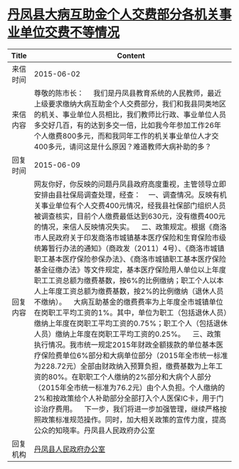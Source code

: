 # <a href="http://www.shangluo.gov.cn/zmhd/ldxxxx.jsp?urltype=leadermail.LeaderMailContentUrl&wbtreeid=1112&leadermailid=3159">丹凤县大病互助金个人交费部分各机关事业单位交费不等情况</a>
| Title |                                                                                                                                                                                                                                                                                                                                             Content                                                                                                                                                                                                                                                                                                                                              |
|:-----:|--------------------------------------------------------------------------------------------------------------------------------------------------------------------------------------------------------------------------------------------------------------------------------------------------------------------------------------------------------------------------------------------------------------------------------------------------------------------------------------------------------------------------------------------------------------------------------------------------------------------------------------------------------------------------------------------------|
| 来信时间  | 2015-06-02                                                                                                                                                                                                                                                                                                                                                                                                                                                                                                                                                                                                                                                                                       |
| 来信内容  | 尊敬的陈市长：     我们是丹凤县教育系统的人民教师，最近上级要求缴纳大病互助金个人交费部分，我们和我县同类地区的机关、事业单位人员相比，我们教师比行政、事业单位人员多交好几百，有的达到多交一倍，比如我今年参加工作26年个人缴费800多元，而和我同年工作的机关事业单位人才交400多元，请问这是什么原因？难道教师大病补助的多？                                                                                                                                                                                                                                                                                                                                                                                                                                                                                                                             |
| 回复时间  | 2015-06-09                                                                                                                                                                                                                                                                                                                                                                                                                                                                                                                                                                                                                                                                                       |
| 回复内容  | 网友你好，你反映的问题丹凤县政府高度重视，主管领导立即安排由县社保局调查处理，经查：    一、调查情况。反映有机关事业单位有个人交费400元情况，经我县社保部门组织人员被调查核实，目前个人缴费最低达到630元，没有缴费400元的情况，来信人反映情况失实。    二、政策规定。根据《商洛市人民政府关于印发商洛市城镇基本医疗保险和生育保险市级统筹暂行办法的通知》（商政发（2011）4号）、《商洛市城镇职工基本医疗保险参保办法》、《商洛市城镇职工基本医疗保险基金征缴办法》等文件规定，基本医疗保险用人单位以上年度职工工资总额为缴费基数，按6%的比例缴纳；职工个人以本人上年度工资总额为缴费基数，按2%的比例缴纳（退休人员不缴纳）。    大病互助基金的缴费费率为上年度全市城镇单位在岗职工平均工资的1%。其中，单位为职工（包括退休人员）缴纳上年度在岗职工平均工资的0.75%；职工个人（包括退休人员）缴纳上年度在岗职工平均工资的0.25%。    三、政策执行情况。我市统一规定2015年财政全额拨款的单位基本医疗保险费单位6%部分和大病单位部分（2015年全市统一标准为228.72元）全部由财政纳入预算负担，缴费基数为上年工资的80%。在职职工个人缴纳的2%部分和大病个人部分（2015年全市统一标准为76.2元）由个人负担。个人缴纳的2%和按政策给个人补助部分全部打入个人医保IC卡，用于门诊治疗费用。    下一步，我们将进一步加强管理，继续严格按照政策标准规范操作。同时，加大相关政策的宣传力度，提高公众的知晓率。丹凤县人民政府办公室 |
| 回复机构  | <a href="../../categories/agencies/丹凤县人民政府办公室.md">丹凤县人民政府办公室</a>                                                                                                                                                                                                                                                                                                                                                                                                                                                                                                                                                                                                                                 |